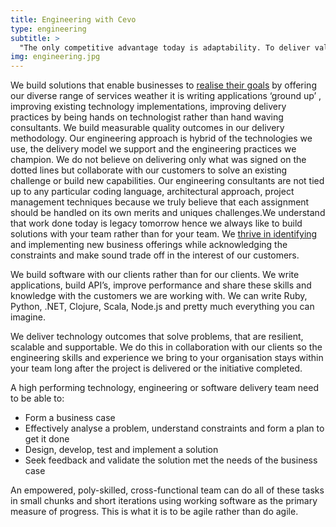 ```yaml
---
title: Engineering with Cevo
type: engineering
subtitle: >
  "The only competitive advantage today is adaptability. To deliver valuable new concepts and solutions faster than the competition, organisations need the ability to rapidly deploy code to production, and then iterate based on customer feedback".
img: engineering.jpg
---
```


We build solutions that enable businesses to [realise their goals](/cases/engineering) by offering our diverse range of services weather it is writing applications ‘ground up’ , improving existing technology implementations, improving delivery practices by being hands on technologist rather than hand waving consultants. We build measurable quality outcomes in our delivery methodology. Our engineering approach is hybrid of the technologies we use, the delivery model we support and the engineering practices we champion. We do not believe on delivering only what was signed on the dotted lines but collaborate with our customers to solve an existing challenge or build new capabilities. Our engineering consultants are not tied up to any particular coding language, architectural approach, project management techniques because we truly believe that each assignment should be handled on its own merits and uniques challenges.We understand that work done today is legacy tomorrow hence we always like to build solutions with your team rather than for your team. We [thrive in identifying](/categories/development) and implementing new business offerings while acknowledging the constraints and make sound trade off in the interest of our customers.

We build software with our clients rather than for our clients. We write applications, build API’s, improve performance and share these skills and knowledge with the customers we are working with. We can write Ruby, Python, .NET, Clojure, Scala, Node.js and pretty much everything you can imagine.

We deliver technology outcomes that solve problems, that are resilient, scalable and supportable. We do this in collaboration with our clients so the engineering skills and experience we bring to your organisation stays within your team long after the project is delivered or the initiative completed.

A high performing technology, engineering or software delivery team need to be able to:

* Form a business case
* Effectively analyse a problem, understand constraints and form a plan to get it done
* Design, develop, test and implement a solution
* Seek feedback and validate the solution met the needs of the business case

An empowered, poly-skilled, cross-functional team can do all of these tasks in small chunks and short iterations using working software as the primary measure of progress. This is what it is to be agile rather than do agile.
